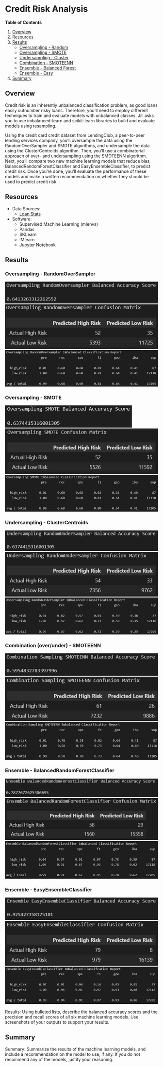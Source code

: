 # Credit Risk Analysis

**Table of Contents**

1. [Overview](https://github.com/catsdata/Credit_Risk_Analysis#overview)
2. [Resources](https://github.com/catsdata/Credit_Risk_Analysis#resources)
3. [Results](https://github.com/catsdata/Credit_Risk_Analysis#results)
    - [Oversampling - Random](https://github.com/catsdata/Credit_Risk_Analysis#oversampling---randomoversampler)
    - [Oversampling - SMOTE](https://github.com/catsdata/Credit_Risk_Analysis#oversampling---smote)
    - [Undersampling - Cluster](https://github.com/catsdata/Credit_Risk_Analysis#undersampling---clustercentroids)
    - [Combination - SMOTEENN](https://github.com/catsdata/Credit_Risk_Analysis#combination-overunder---smoteenn)
    - [Ensemble - Balanced Forest](https://github.com/catsdata/Credit_Risk_Analysis#ensemble---balancedrandomforestclassifier)
    - [Ensemble - Easy](https://github.com/catsdata/Credit_Risk_Analysis#ensemble---easyensembleclassifier)
4. [Summary](https://github.com/catsdata/Credit_Risk_Analysis#summary)


## Overview

Credit risk is an inherently unbalanced classification problem, as good loans easily outnumber risky loans. Therefore, you’ll need to employ different techniques to train and evaluate models with unbalanced classes. Jill asks you to use imbalanced-learn and scikit-learn libraries to build and evaluate models using resampling.

Using the credit card credit dataset from LendingClub, a peer-to-peer lending services company, you’ll oversample the data using the RandomOverSampler and SMOTE algorithms, and undersample the data using the ClusterCentroids algorithm. Then, you’ll use a combinatorial approach of over- and undersampling using the SMOTEENN algorithm. Next, you’ll compare two new machine learning models that reduce bias, BalancedRandomForestClassifier and EasyEnsembleClassifier, to predict credit risk. Once you’re done, you’ll evaluate the performance of these models and make a written recommendation on whether they should be used to predict credit risk.

## Resources

- Data Sources: 
    - [Loan Stats](https://github.com/catsdata/Credit_Risk_Analysis/blob/main/Resources/LoanStats_2019Q1.csv)
- Software:  
    - Supervised Machine Learning (mlenvs)
    - Pandas
    - SKLearn
    - IMlearn
    - Jupyter Notebook

## Results

### Oversampling - RandomOverSampler

![acc1](https://github.com/catsdata/Credit_Risk_Analysis/blob/main/Images/accuracy1.PNG)
![conf1](https://github.com/catsdata/Credit_Risk_Analysis/blob/main/Images/confusion1.PNG)
![class1](https://github.com/catsdata/Credit_Risk_Analysis/blob/main/Images/classification1.PNG)

### Oversampling - SMOTE

![acc2](https://github.com/catsdata/Credit_Risk_Analysis/blob/main/Images/accuracy2.PNG)
![conf2](https://github.com/catsdata/Credit_Risk_Analysis/blob/main/Images/confusion2.PNG)
![class2](https://github.com/catsdata/Credit_Risk_Analysis/blob/main/Images/classification2.PNG)

### Undersampling - ClusterCentroids

![acc3](https://github.com/catsdata/Credit_Risk_Analysis/blob/main/Images/accuracy3.PNG)
![conf3](https://github.com/catsdata/Credit_Risk_Analysis/blob/main/Images/confusion3.PNG)
![class3](https://github.com/catsdata/Credit_Risk_Analysis/blob/main/Images/classification3.PNG)

### Combination (over/under) - SMOTEENN

![acc4](https://github.com/catsdata/Credit_Risk_Analysis/blob/main/Images/accuracy4.PNG)
![conf4](https://github.com/catsdata/Credit_Risk_Analysis/blob/main/Images/confusion4.PNG)
![class4](https://github.com/catsdata/Credit_Risk_Analysis/blob/main/Images/classification4.PNG)

### Ensemble - BalancedRandomForestClassifier

![acc5](https://github.com/catsdata/Credit_Risk_Analysis/blob/main/Images/accuracy5.PNG)
![conf5](https://github.com/catsdata/Credit_Risk_Analysis/blob/main/Images/confusion5.PNG)
![class5](https://github.com/catsdata/Credit_Risk_Analysis/blob/main/Images/classification5.PNG)

### Ensemble - EasyEnsembleClassifier

![acc6](https://github.com/catsdata/Credit_Risk_Analysis/blob/main/Images/accuracy6.PNG)
![conf6](https://github.com/catsdata/Credit_Risk_Analysis/blob/main/Images/confusion6.PNG)
![class6](https://github.com/catsdata/Credit_Risk_Analysis/blob/main/Images/classification6.PNG)

Results: Using bulleted lists, describe the balanced accuracy scores and the precision and recall scores of all six machine learning models. Use screenshots of your outputs to support your results.

## Summary

Summary: Summarize the results of the machine learning models, and include a recommendation on the model to use, if any. If you do not recommend any of the models, justify your reasoning.
